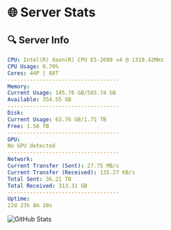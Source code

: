# 🌐 Server Stats
## 🔍 Server Info
```yaml
CPU: Intel(R) Xeon(R) CPU E5-2699 v4 @ 1319.42MHz
CPU Usage: 0.70%
Cores: 44P | 88T
-----------------------------------
Memory:
Current Usage: 145.76 GB/503.74 GB
Available: 354.55 GB
-----------------------------------
Disk:
Current Usage: 63.76 GB/1.71 TB
Free: 1.56 TB
-----------------------------------
GPU:
No GPU detected
-----------------------------------
Network:
Current Transfer (Sent): 27.75 MB/s
Current Transfer (Received): 135.27 KB/s
Total Sent: 36.21 TB
Total Received: 313.31 GB
-----------------------------------
Uptime:
22d 23h 8m 10s
```
![GitHub Stats](https://img.shields.io/badge/Updated-2025-03-30_20:30:59-blue)